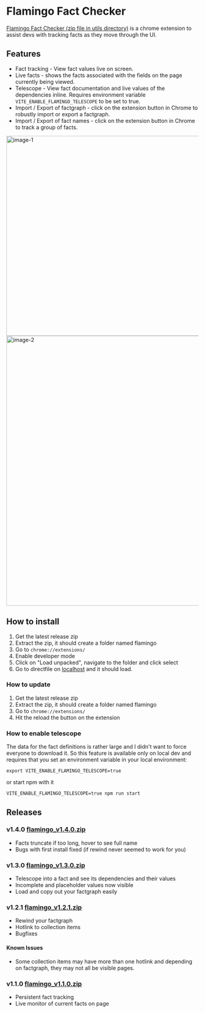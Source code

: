 # Flamingo Fact Checker

[Flamingo Fact Checker (zip file in utils directory)](../../utils/) is a chrome extension to assist devs with tracking facts as they move through the UI. 


## Features

* Fact tracking - View fact values live on screen.
* Live facts - shows the facts associated with the fields on the page currently being viewed.
* Telescope - View fact documentation and live values of the dependencies inline. Requires environment variable `VITE_ENABLE_FLAMINGO_TELESCOPE` to be set to true.
* Import / Export of factgraph - click on the extension button in Chrome to robustly import or export a factgraph.
* Import / Export of fact names - click on the extension button in Chrome to track a group of facts.

<img width="523" alt="image-1" src="https://github.com/user-attachments/assets/a82a157c-8195-43eb-9139-998b9c142bd9" />


<img width="706" alt="image-2" src="https://github.com/user-attachments/assets/81ff2ab3-092b-491a-b8da-819e88b6ea64" />

## How to install

1. Get the latest release zip
2. Extract the zip, it should create a folder named flamingo
3. Go to `chrome://extensions/`
4. Enable developer mode
5. Click on "Load unpacked", navigate to the folder and click select
6. Go to directfile on [localhost](http://localhost) and it should load.

### How to update

1. Get the latest release zip
2. Extract the zip, it should create a folder named flamingo
3. Go to `chrome://extensions/`
4. Hit the reload the button on the extension

### How to enable telescope

The data for the fact definitions is rather large and I didn't want to force everyone to download it. So this feature is available only on local dev and requires that you set an environment variable in your local environment:

```
export VITE_ENABLE_FLAMINGO_TELESCOPE=true
```

or start npm with it

```
VITE_ENABLE_FLAMINGO_TELESCOPE=true npm run start
```

## Releases

### v1.4.0 [flamingo_v1.4.0.zip](https://github.com/DirectFile/flamingo-fact-checker/blob/main/uploads/457d2aa5547a204b35897000246cbe84/flamingo_v1.4.0.zip)

* Facts truncate if too long, hover to see full name
* Bugs with first install fixed (if rewind never seemed to work for you)

### v1.3.0 [flamingo_v1.3.0.zip](https://github.com/DirectFile/flamingo-fact-checker/blob/main/uploads/14b80c152c2d518673e7bce8bcb65ad7/flamingo_v1.3.0.zip)

* Telescope into a fact and see its dependencies and their values
* Incomplete and placeholder values now visible
* Load and copy out your factgraph easily

### v1.2.1 [flamingo_v1.2.1.zip](https://github.com/DirectFile/flamingo-fact-checker/blob/main/uploads/3107745f4a357647582746fb3a2e8a44/flamingo_v1.2.1.zip)

* Rewind your factgraph
* Hotlink to collection items
* Bugfixes

#### Known Issues

* Some collection items may have more than one hotlink and depending on factgraph, they may not all be visible pages.

### v1.1.0 [flamingo_v1.1.0.zip](https://github.com/DirectFile/flamingo-fact-checker/blob/main/uploads/3fd9deef0cc06c1b9394babc7a4b1091/flamingo_v1.1.0.zip)

* Persistent fact tracking
* Live monitor of current facts on page
